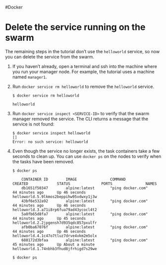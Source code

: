 #Docker 
# Delete the service running on the swarm
The remaining steps in the tutorial don’t use the `helloworld` service, so now you can delete the service from the swarm.

1.  If you haven’t already, open a terminal and ssh into the machine where you run your manager node. For example, the tutorial uses a machine named `manager1`.
    
2.  Run `docker service rm helloworld` to remove the `helloworld` service.
    
    ```
    $ docker service rm helloworld
    
    helloworld
    ```
    
3.  Run `docker service inspect <SERVICE-ID>` to verify that the swarm manager removed the service. The CLI returns a message that the service is not found:
    
    ```
    $ docker service inspect helloworld
    []
    Error: no such service: helloworld
    ```
    
4.  Even though the service no longer exists, the task containers take a few seconds to clean up. You can use `docker ps` on the nodes to verify when the tasks have been removed.
    
    ```
    $ docker ps
    
        CONTAINER ID        IMAGE               COMMAND                  CREATED             STATUS              PORTS               NAMES
        db1651f50347        alpine:latest       "ping docker.com"        44 minutes ago      Up 46 seconds                           helloworld.5.9lkmos2beppihw95vdwxy1j3w
        43bf6e532a92        alpine:latest       "ping docker.com"        44 minutes ago      Up 46 seconds                           helloworld.3.a71i8rp6fua79ad43ycocl4t2
        5a0fb65d8fa7        alpine:latest       "ping docker.com"        44 minutes ago      Up 45 seconds                           helloworld.2.2jpgensh7d935qdc857pxulfr
        afb0ba67076f        alpine:latest       "ping docker.com"        44 minutes ago      Up 46 seconds                           helloworld.4.1c47o7tluz7drve4vkm2m5olx
        688172d3bfaa        alpine:latest       "ping docker.com"        45 minutes ago      Up About a minute                       helloworld.1.74nbhb3fhud8jfrhigd7s29we
    
    $ docker ps
    ```